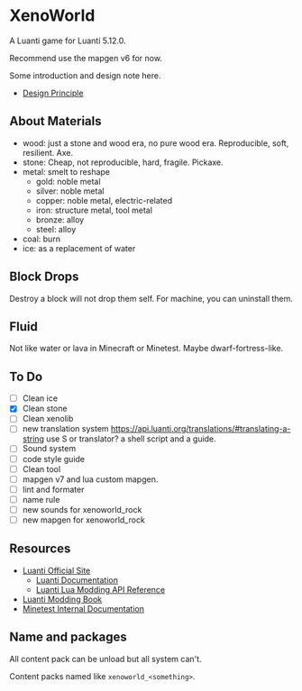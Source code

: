 # XenoWorld

A Luanti game for Luanti 5.12.0.

Recommend use the mapgen v6 for now.

Some introduction and design note here.

- [Design Principle](./DesignPrinciple.md)

## About Materials

- wood: just a stone and wood era, no pure wood era. Reproducible, soft, resilient. Axe.
- stone: Cheap, not reproducible, hard, fragile. Pickaxe.
- metal: smelt to reshape
  - gold: noble metal
  - silver: noble metal
  - copper: noble metal, electric-related
  - iron: structure metal, tool metal
  - bronze: alloy
  - steel: alloy
- coal: burn
- ice: as a replacement of water

## Block Drops

Destroy a block will not drop them self. For machine, you can uninstall them.

## Fluid

Not like water or lava in Minecraft or Minetest. Maybe dwarf-fortress-like.

## To Do

- [ ] Clean ice
- [X] Clean stone
- [ ] Clean xenolib
- [ ] new translation system <https://api.luanti.org/translations/#translating-a-string> use S or translator? a shell script and a guide.
- [ ] Sound system
- [ ] code style guide
- [ ] Clean tool
- [ ] mapgen v7 and lua custom mapgen.
- [ ] lint and formater
- [ ] name rule
- [ ] new sounds for xenoworld_rock
- [ ] new mapgen for xenoworld_rock

## Resources

- [Luanti Official Site](https://www.luanti.org/)
  - [Luanti Documentation](https://docs.luanti.org/)
  - [Luanti Lua Modding API Reference](https://api.luanti.org/)
- [Luanti Modding Book](https://rubenwardy.com/minetest_modding_book/en/index.html)
- [Minetest Internal Documentation](https://doxy.minetest.net/)

## Name and packages

All content pack can be unload but all system can't.

Content packs named like `xenoworld_<something>`.
